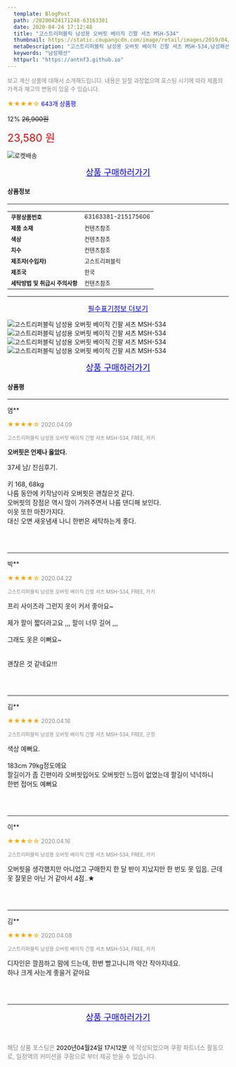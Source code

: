 ```yaml
---
  template: BlogPost
  path: /20200424171248-63163381
  date: 2020-04-24 17:12:48
  title: "고스트리퍼블릭 남성용 오버핏 베이직 긴팔 셔츠 MSH-534"
  thumbnail: https://static.coupangcdn.com/image/retail/images/2019/04/18/14/6/20668e6c-f7e6-404d-bffb-a9aa5433f746.jpg
  metaDescription: "고스트리퍼블릭 남성용 오버핏 베이직 긴팔 셔츠 MSH-534,남성패션"
  keywords: "남성패션"
  httpurl: "https://antnf3.github.io"
---
```

  
<span style="color: #888;font-size:0.8rem">보고 계신 상품에 대해서 소개해드립니다.
내용은 일절 과장없으며 포스팅 시기에 따라 제품의 가격과 재고의 변동이 있을 수 있습니다.</span>
  
<span style="color: orange;">★★★★☆</span> <span style="color: blue;font-size: 0.85rem;">643개 상품평</span>

<span style="font-size: 0.9rem">12%</span> <span style="font-size: 0.9rem">~~26,900원~~</span>

<span style="color: red;font-size: 1.5rem;">23,580 원</span>

![로켓배송](https://postfiles.pstatic.net/MjAyMDA0MTBfMjcz/MDAxNTg2NDQ1OTAwMDc5.1T-Iy6-X12_V8iyof2OtSqUCu6urPUUOnjG41kbMy_kg.c1eqxaGayJ1XX0TGV24QXbZg9dvQ9C_dYZx39G_Z7Wog.PNG.cigshop2/rocket_logo.png?type=w773)

<p align="center"><a href="http://me2.do/5Kluf7VK" style="font-size: 1.2rem; color: blue;">상품 구매하러가기</a></p>

#### 상품정보

---

|                  |                       |
| ---------------- | --------------------- |
| **<span style="font-size:0.8rem;">쿠팡상품번호</span>** | <span style="font-size:0.8rem;">63163381-215175606</span> |
| **<span style="font-size:0.8rem;">제품 소재</span>**    | <span style="font-size:0.8rem;">컨텐츠참조</span>        |
| **<span style="font-size:0.8rem;">색상</span>**    | <span style="font-size:0.8rem;">컨텐츠참조</span>        |
| **<span style="font-size:0.8rem;">치수</span>**    | <span style="font-size:0.8rem;">컨텐츠참조</span>        |
| **<span style="font-size:0.8rem;">제조자(수입자)</span>**    | <span style="font-size:0.8rem;">고스트리퍼블릭</span>        |
| **<span style="font-size:0.8rem;">제조국</span>**    | <span style="font-size:0.8rem;">한국</span>        |
| **<span style="font-size:0.8rem;">세탁방법 및 취급시 주의사항</span>**    | <span style="font-size:0.8rem;">컨텐츠참조</span>        |




---

<p align="center"><a href="http://me2.do/5Kluf7VK" style="font-size: 1rem; color: blue;">필수표기정보 더보기</a></p>

![고스트리퍼블릭 남성용 오버핏 베이직 긴팔 셔츠 MSH-534](http://thumbnail8.coupangcdn.com/thumbnails/remote/q89/image/product/content/vendorItem/2019/09/19/215175606/05558a2b-7030-45d6-bbe2-ea99c104c5f5.jpg)
![고스트리퍼블릭 남성용 오버핏 베이직 긴팔 셔츠 MSH-534](http://thumbnail10.coupangcdn.com/thumbnails/remote/q89/image/retail/images/2019/04/18/14/6/471db090-350f-4c03-a80e-ef348b681a0c.jpg)
![고스트리퍼블릭 남성용 오버핏 베이직 긴팔 셔츠 MSH-534](http://thumbnail6.coupangcdn.com/thumbnails/remote/q89/image/retail/images/2019/04/18/14/9/b5285a2b-e936-4d61-afdb-206a8a2b8b0c.jpg)
![고스트리퍼블릭 남성용 오버핏 베이직 긴팔 셔츠 MSH-534](http://thumbnail6.coupangcdn.com/thumbnails/remote/q89/image/retail/images/2019/04/19/17/5/5824214f-e9f0-4d25-bbdf-7312216c271e.jpg)

<p align="center"><a href="http://me2.do/5Kluf7VK" style="font-size: 1.2rem; color: blue;">상품 구매하러가기</a></p>

#### 상품평
  
---
  
염**
    
<span style="color: orange;">★★★★☆</span> <span style="font-size:0.8rem;color: #888;">2020.04.09</span>
    
<span style="color: #888;font-size:0.7rem">고스트리퍼블릭 남성용 오버핏 베이직 긴팔 셔츠 MSH-534, FREE, 카키</span>
    
<span style="font-size:0.85rem">**오버핏은 언제나 옳았다.**</span>
    
<span style="font-size: 0.9rem;">37세 남/ 진심후기.<br/><br/>키 168, 68kg <br/>나름 동안에 키작남이라 오버핏은 괜찮은것 같다.<br/>오버핏의 장점은 역시 많이 가려주면서 나름 댄디해 보인다.<br/>이옷 또한 마찬가지다.<br/>대신 오면 새옷냄새 나니 한번은 세탁하는게 좋다.</span>
    
<br>
<br>

---
  
박**
    
<span style="color: orange;">★★★★☆</span> <span style="font-size:0.8rem;color: #888;">2020.04.22</span>
    
<span style="color: #888;font-size:0.7rem">고스트리퍼블릭 남성용 오버핏 베이직 긴팔 셔츠 MSH-534, FREE, 카키</span>
    

    
<span style="font-size: 0.9rem;">프리 사이즈라 그런지 옷이 커서 좋아요~<br/><br/>제가 팔이 짧더라고요 ,,, 팔이 너무 길어 ,,,<br/><br/>그래도 옷은 이뻐요~<br/><br/><br/>괜찮은 것 같네요!!!</span>
    
<br>
<br>

---
  
김**
    
<span style="color: orange;">★★★★★</span> <span style="font-size:0.8rem;color: #888;">2020.04.16</span>
    
<span style="color: #888;font-size:0.7rem">고스트리퍼블릭 남성용 오버핏 베이직 긴팔 셔츠 MSH-534, FREE, 군청</span>
    

    
<span style="font-size: 0.9rem;">색상 예뻐요.<br/><br/>183cm 79kg정도에요<br/>팔길이가 좀 긴편이라 오버핏입어도 오버핏인 느낌이 없었는데 팔길이 넉넉하니<br/>한번 접어도 예뻐요</span>
    
<br>
<br>

---
  
이**
    
<span style="color: orange;">★★★☆☆</span> <span style="font-size:0.8rem;color: #888;">2020.04.16</span>
    
<span style="color: #888;font-size:0.7rem">고스트리퍼블릭 남성용 오버핏 베이직 긴팔 셔츠 MSH-534, FREE, 카키</span>
    

    
<span style="font-size: 0.9rem;">오버핏을 생각했지만 아니었고 구매한지 한 달 반이 지났지만 한 번도 못 입음. 근데 옷 잘못은 아닌 거 같아서 4점..★</span>
    
<br>
<br>

---
  
김**
    
<span style="color: orange;">★★★★☆</span> <span style="font-size:0.8rem;color: #888;">2020.04.08</span>
    
<span style="color: #888;font-size:0.7rem">고스트리퍼블릭 남성용 오버핏 베이직 긴팔 셔츠 MSH-534, FREE, 카키</span>
    

    
<span style="font-size: 0.9rem;">디자인은 깔끔하고 맘에 드는데, 한번 빨고나니까 약간 작아지네요.<br/>하나 크게 사는게 좋을거 같아요</span>
    
<br>
<br>


  
---
  
<p align="center"><a href="http://me2.do/5Kluf7VK" style="font-size: 1.2rem; color: blue;">상품 구매하러가기</a></p>
  
<br>
  
<span style="font-size: 0.85rem; color: #888;">해당 상품 포스팅은 <span style="color: #000;"> 2020년04월24일 17시12분 </span> 에 작성되었으며 쿠팡 파트너스 활동으로, 일정액의 커미션을 쿠팡으로 부터 제공 받을 수 있습니다.</span>